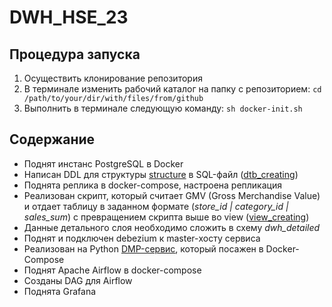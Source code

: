 # DWH_HSE_23

## Процедура запуска

1. Осуществить клонирование репозитория
2. В терминале изменить рабочий каталог на папку с репозиторием: `cd /path/to/your/dir/with/files/from/github`
3. Выполнить в терминале следующую команду: `sh docker-init.sh`

## Содержание

- Поднят инстанс PostgreSQL в Docker
- Написан DDL для структуры [structure]([structure.com](https://github.com/hdrbv/DWH_HSE_23/blob/main/Full_Structure.pdf)) в SQL-файл ([dtb_creating](https://github.com/hdrbv/DWH_HSE_23/blob/main/createdb.sql))
- Поднята реплика в docker-compose, настроена репликация
- Реализован скрипт, который считает GMV (Gross Merchandise Value) и отдает таблицу в заданном формате (_store_id | category_id | sales_sum_) с превращением скрипта выше во view ([view_creating](https://github.com/hdrbv/DWH_HSE_23/blob/main/createview.sql))
- Данные детального слоя необходимо сложить в схему _dwh_detailed_
- Поднят и подключен debezium к master-хосту сервиса
- Реализован на Python [DMP-сервис](https://github.com/hdrbv/DWH_HSE_23/blob/main/DMP_service.py), который посажен в Docker-Compose 
- Поднят Apache Airflow в docker-compose 
- Созданы DAG для Airflow
- Поднята Grafana
